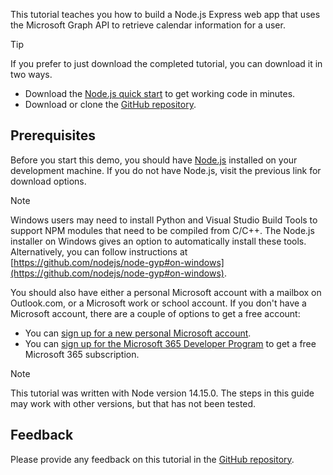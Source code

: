 <!-- markdownlint-disable MD002 MD041 -->

This tutorial teaches you how to build a Node.js Express web app that uses the Microsoft Graph API to retrieve calendar information for a user.

> [!TIP]
> If you prefer to just download the completed tutorial, you can download it in two ways.
>
> - Download the [Node.js quick start](https://developer.microsoft.com/graph/quick-start?platform=option-node) to get working code in minutes.
> - Download or clone the [GitHub repository](https://github.com/microsoftgraph/msgraph-training-nodeexpressapp).

## Prerequisites

Before you start this demo, you should have [Node.js](https://nodejs.org) installed on your development machine. If you do not have Node.js, visit the previous link for download options.

> [!NOTE]
> Windows users may need to install Python and Visual Studio Build Tools to support NPM modules that need to be compiled from C/C++. The Node.js installer on Windows gives an option to automatically install these tools. Alternatively, you can follow instructions at [https://github.com/nodejs/node-gyp#on-windows](https://github.com/nodejs/node-gyp#on-windows).

You should also have either a personal Microsoft account with a mailbox on Outlook.com, or a Microsoft work or school account. If you don't have a Microsoft account, there are a couple of options to get a free account:

- You can [sign up for a new personal Microsoft account](https://signup.live.com/signup?wa=wsignin1.0&rpsnv=12&ct=1454618383&rver=6.4.6456.0&wp=MBI_SSL_SHARED&wreply=https://mail.live.com/default.aspx&id=64855&cbcxt=mai&bk=1454618383&uiflavor=web&uaid=b213a65b4fdc484382b6622b3ecaa547&mkt=E-US&lc=1033&lic=1).
- You can [sign up for the Microsoft 365 Developer Program](https://developer.microsoft.com/microsoft-365/dev-program) to get a free Microsoft 365 subscription.

> [!NOTE]
> This tutorial was written with Node version 14.15.0. The steps in this guide may work with other versions, but that has not been tested.

## Feedback

Please provide any feedback on this tutorial in the [GitHub repository](https://github.com/microsoftgraph/msgraph-training-nodeexpressapp).
